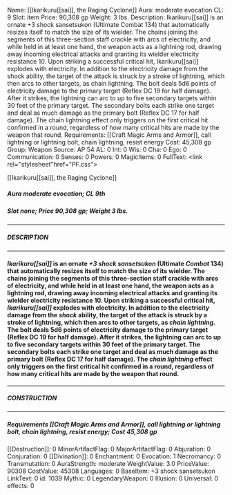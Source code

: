 Name: [[Ikarikuru[[sai]], the Raging Cyclone]]
Aura: moderate evocation
CL: 9
Slot: item
Price: 90,308 gp
Weight: 3 lbs.
Description: Ikarikuru[[sai]] is an ornate +3 shock sansetsukon (Ultimate Combat 134) that automatically resizes itself to match the size of its wielder. The chains joining the segments of this three-section staff crackle with arcs of electricity, and while held in at least one hand, the weapon acts as a lightning rod, drawing away incoming electrical attacks and granting its wielder electricity resistance 10. Upon striking a successful critical hit, Ikarikuru[[sai]] explodes with electricity. In addition to the electricity damage from the shock ability, the target of the attack is struck by a stroke of lightning, which then arcs to other targets, as chain lightning. The bolt deals 5d6 points of electricity damage to the primary target (Reflex DC 19 for half damage). After it strikes, the lightning can arc to up to five secondary targets within 30 feet of the primary target. The secondary bolts each strike one target and deal as much damage as the primary bolt (Reflex DC 17 for half damage). The chain lightning effect only triggers on the first critical hit confirmed in a round, regardless of how many critical hits are made by the weapon that round.
Requirements: [[Craft Magic Arms and Armor]], call lightning or lightning bolt, chain lightning, resist energy
Cost: 45,308 gp
Group: Weapon
Source: AP 54
AL: 0
Int: 0
Wis: 0
Cha: 0
Ego: 0
Communication: 0
Senses: 0
Powers: 0
MagicItems: 0
FullText: <link rel="stylesheet"href="PF.css"><div class="heading"><p class="alignleft">[[Ikarikuru[[sai]], the Raging Cyclone]]</p><div style="clear: both;"></div></div><div><h5><b>Aura </b>moderate evocation; <b>CL </b>9th</h5><h5><b>Slot </b>none; <b>Price </b>90,308 gp; <b>Weight </b>3 lbs.</h5></div><hr/><div><h5><b>DESCRIPTION</b></h5></div><hr/><div><h4><p><i>Ikarikuru[[sai]]</i> is an ornate <i>+3 <i>shock</i> sansetsukon</i> (Ultimate <i>Combat</i> 134) that automatically resizes itself to match the size of its wielder. The chains joining the segments of this three-section staff crackle with arcs of electricity, and while held in at least one hand, the weapon acts as a lightning rod, drawing away incoming electrical attacks and granting its wielder electricity resistance 10. Upon striking a successful critical hit, <i>Ikarikuru[[sai]]</i> explodes with electricity. In addition to the electricity damage from the <i>shock</i> ability, the target of the attack is struck by a stroke of lightning, which then arcs to other targets, as <i>chain lightning</i>. The bolt deals 5d6 points of electricity damage to the primary target (Reflex DC 19 for half damage). After it strikes, the lightning can arc to up to five secondary targets within 30 feet of the primary target. The secondary bolts each strike one target and deal as much damage as the primary bolt (Reflex DC 17 for half damage). The <i>chain lightning</i> effect only triggers on the first critical hit confirmed in a round, regardless of how many critical hits are made by the weapon that round.</p></h4></div><hr/><div><h5><b>CONSTRUCTION</b></h5></div><hr/><div><h5><b>Requirements </b>[[Craft Magic Arms and Armor]], <i>call lightning or lightning bolt</i>, <i>chain lightning</i>, <i>resist energy</i>; <b>Cost </b>45,308 gp</h5></div>
[[Destruction]]: 0
MinorArtifactFlag: 0
MajorArtifactFlag: 0
Abjuration: 0
Conjuration: 0
[[Divination]]: 0
Enchantment: 0
Evocation: 1
Necromancy: 0
Transmutation: 0
AuraStrength: moderate
WeightValue: 3.0
PriceValue: 90308
CostValue: 45308
Languages: 0
BaseItem: +3 shock sansetsukon
LinkText: 0
id: 1039
Mythic: 0
LegendaryWeapon: 0
Illusion: 0
Universal: 0
effects: 0
